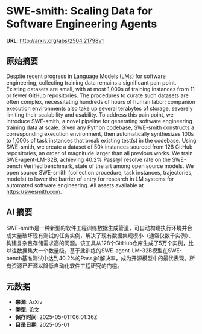 # SWE-smith: Scaling Data for Software Engineering Agents

**URL**: http://arxiv.org/abs/2504.21798v1

## 原始摘要

Despite recent progress in Language Models (LMs) for software engineering,
collecting training data remains a significant pain point. Existing datasets
are small, with at most 1,000s of training instances from 11 or fewer GitHub
repositories. The procedures to curate such datasets are often complex,
necessitating hundreds of hours of human labor; companion execution
environments also take up several terabytes of storage, severely limiting their
scalability and usability. To address this pain point, we introduce SWE-smith,
a novel pipeline for generating software engineering training data at scale.
Given any Python codebase, SWE-smith constructs a corresponding execution
environment, then automatically synthesizes 100s to 1,000s of task instances
that break existing test(s) in the codebase. Using SWE-smith, we create a
dataset of 50k instances sourced from 128 GitHub repositories, an order of
magnitude larger than all previous works. We train SWE-agent-LM-32B, achieving
40.2% Pass@1 resolve rate on the SWE-bench Verified benchmark, state of the art
among open source models. We open source SWE-smith (collection procedure, task
instances, trajectories, models) to lower the barrier of entry for research in
LM systems for automated software engineering. All assets available at
https://swesmith.com.


## AI 摘要

SWE-smith是一种新型的软件工程训练数据生成管道，可自动构建执行环境并合成大量破坏现有测试的任务实例，解决了现有数据集规模小（通常仅数千实例）、构建复杂且存储需求高的问题。该工具从128个GitHub仓库生成了5万个实例，比以往数据集大一个数量级。基于此训练的SWE-agent-LM-32B模型在SWE-bench基准测试中达到40.2%的Pass@1解决率，成为开源模型中的最优表现。所有资源已开源以降低自动化软件工程研究的门槛。

## 元数据

- **来源**: ArXiv
- **类型**: 论文
- **保存时间**: 2025-05-01T06:01:36Z
- **目录日期**: 2025-05-01
